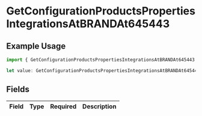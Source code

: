 # GetConfigurationProductsPropertiesIntegrationsAtBRANDAt645443

## Example Usage

```typescript
import { GetConfigurationProductsPropertiesIntegrationsAtBRANDAt645443 } from "@vercel/sdk/models/getconfigurationproductsop.js";

let value: GetConfigurationProductsPropertiesIntegrationsAtBRANDAt645443 = {};
```

## Fields

| Field       | Type        | Required    | Description |
| ----------- | ----------- | ----------- | ----------- |